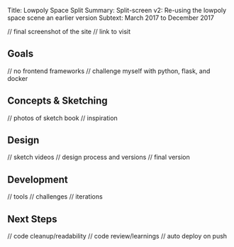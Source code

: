Title:          Lowpoly Space Split
Summary:        Split-screen v2: Re-using the lowpoly space scene an earlier version
Subtext:        March 2017 to December 2017

// final screenshot of the site
// link to visit

## Goals
// no frontend frameworks
// challenge myself with python, flask, and docker

## Concepts & Sketching
// photos of sketch book
// inspiration

## Design
// sketch videos
// design process and versions
// final version

## Development
// tools
// challenges
// iterations

## Next Steps
// code cleanup/readability
// code review/learnings
// auto deploy on push
